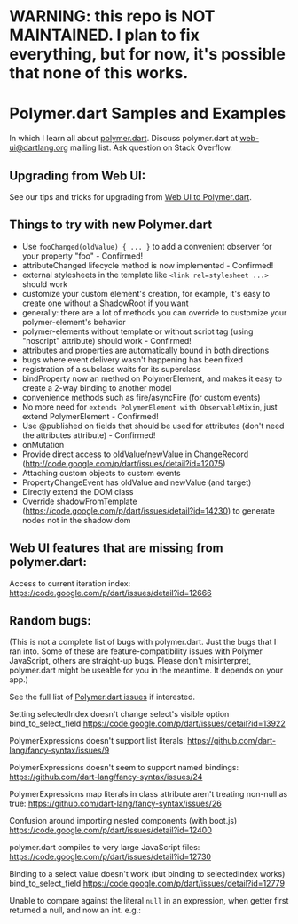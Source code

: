 # WARNING: this repo is NOT MAINTAINED. I plan to fix everything, but for now, it's possible that none of this works.

# Polymer.dart Samples and Examples

In which I learn all about [polymer.dart][polymerdart]. Discuss polymer.dart at
web-ui@dartlang.org mailing list. Ask question on Stack Overflow.

## Upgrading from Web UI:

See our tips and tricks for upgrading from
[Web UI to Polymer.dart](https://www.dartlang.org/polymer-dart/upgrading-to-polymer-from-web-ui.html).

## Things to try with new Polymer.dart

* Use `fooChanged(oldValue) { ... }` to add a convenient observer for your property "foo" - Confirmed!
* attributeChanged lifecycle method is now implemented - Confirmed!
* external stylesheets in the template like `<link rel=stylesheet ...>` should work
* customize your custom element's creation, for example, it's easy to create one without a ShadowRoot if you want
* generally: there are a lot of methods you can override to customize your polymer-element's behavior
* polymer-elements without template or without script tag (using "noscript" attribute) should work - Confirmed!
* attributes and properties are automatically bound in both directions
* bugs where event delivery wasn't happening has been fixed
* registration of a subclass waits for its superclass
* bindProperty now an method on PolymerElement, and makes it easy to create a 2-way binding to another model
* convenience methods such as fire/asyncFire (for custom events)
* No more need for `extends PolymerElement with ObservableMixin`, just extend PolymerElement - Confirmed!
* Use @published on fields that should be used for attributes (don't need the attributes attribute) - Confirmed!
* onMutation
* Provide direct access to oldValue/newValue in ChangeRecord (http://code.google.com/p/dart/issues/detail?id=12075)
* Attaching custom objects to custom events
* PropertyChangeEvent has oldValue and newValue (and target)
* Directly extend the DOM class
* Override shadowFromTemplate (https://code.google.com/p/dart/issues/detail?id=14230)
  to generate nodes not in the shadow dom

## Web UI features that are missing from polymer.dart:

Access to current iteration index:
https://code.google.com/p/dart/issues/detail?id=12666

## Random bugs:

(This is not a complete list of bugs with polymer.dart. Just the bugs that
I ran into. Some of these are feature-compatibility issues with Polymer
JavaScript, others are straight-up bugs. Please don't misinterpret,
polymer.dart might be useable for you in the meantime. It depends on your app.)

See the full list of [Polymer.dart issues](http://goo.gl/n5kTC3) if interested.

Setting selectedIndex doesn't change select's visible option
bind_to_select_field
https://code.google.com/p/dart/issues/detail?id=13922

PolymerExpressions doesn't support list literals:
https://github.com/dart-lang/fancy-syntax/issues/9

PolymerExpressions doesn't seem to support named bindings:
https://github.com/dart-lang/fancy-syntax/issues/24

PolymerExpressions map literals in class attribute aren't treating non-null as true:
https://github.com/dart-lang/fancy-syntax/issues/26

Confusion around importing nested components (with boot.js)
https://code.google.com/p/dart/issues/detail?id=12400

polymer.dart compiles to very large JavaScript files:
https://code.google.com/p/dart/issues/detail?id=12730

Binding to a select value doesn't work (but binding to selectedIndex works)
bind_to_select_field
https://code.google.com/p/dart/issues/detail?id=12779

Unable to compare against the literal `null` in an expression,
when getter first returned a null, and now an int.
e.g.: <template if="{{!numDays}}">  (works with numDays is null, not when is int)
days_until_birthday
https://code.google.com/p/dart/issues/detail?id=13044

Radio buttons not un-setting.
bind_to_radio_buttons
https://code.google.com/p/dart/issues/detail?id=13478
(In the meantime, see bind_to_radio_buttons for workaround.)

Importing custom elements via packages not working?
custom_elements_from_package_import
https://code.google.com/p/dart/issues/detail?id=14366

## TODO

* CSS in external file

## Additional authors

This project received help from:

* Nelson Silva <nelson.silva@inevo.pt>
* Chris Buckett <chrisbuckett@gmail.com>
* Richard Griffith <scribe.griff@gmail.com>
* Gabor Szabo <szgabsz91@gmail.com>

[polymerdart]: https://www.dartlang.org/polymer-dart/
